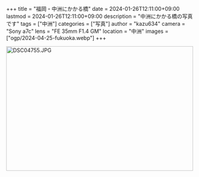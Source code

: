 +++
title = "福岡・中洲にかかる橋"
date = 2024-01-26T12:11:00+09:00
lastmod = 2024-01-26T12:11:00+09:00
description = "中洲にかかる橋の写真です"
tags = ["中洲"]
categories = ["写真"]
author = "kazu634"
camera = "Sony a7c"
lens = "FE 35mm F1.4 GM"
location = "中洲"
images = ["ogp/2024-04-25-fukuoka.webp"]
+++

<a data-flickr-embed="true" href="https://www.flickr.com/photos/42332031@N02/53683690514/in/album-72177720316534102" title="DSC04755.JPG"><img src="https://live.staticflickr.com/65535/53683690514_cb6d23058a.jpg" width="500" height="333" alt="DSC04755.JPG"/></a><script async src="//embedr.flickr.com/assets/client-code.js" charset="utf-8"></script>